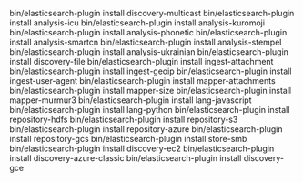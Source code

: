 bin/elasticsearch-plugin install discovery-multicast
bin/elasticsearch-plugin install analysis-icu
bin/elasticsearch-plugin install analysis-kuromoji
bin/elasticsearch-plugin install analysis-phonetic
bin/elasticsearch-plugin install analysis-smartcn
bin/elasticsearch-plugin install analysis-stempel
bin/elasticsearch-plugin install analysis-ukrainian
bin/elasticsearch-plugin install discovery-file
bin/elasticsearch-plugin install ingest-attachment
bin/elasticsearch-plugin install ingest-geoip
bin/elasticsearch-plugin install ingest-user-agent
bin/elasticsearch-plugin install mapper-attachments
bin/elasticsearch-plugin install mapper-size
bin/elasticsearch-plugin install mapper-murmur3
bin/elasticsearch-plugin install lang-javascript
bin/elasticsearch-plugin install lang-python
bin/elasticsearch-plugin install repository-hdfs
bin/elasticsearch-plugin install repository-s3
bin/elasticsearch-plugin install repository-azure
bin/elasticsearch-plugin install repository-gcs
bin/elasticsearch-plugin install store-smb
bin/elasticsearch-plugin install discovery-ec2
bin/elasticsearch-plugin install discovery-azure-classic
bin/elasticsearch-plugin install discovery-gce